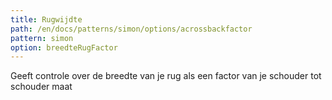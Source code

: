 ```yaml
---
title: Rugwijdte
path: /en/docs/patterns/simon/options/acrossbackfactor
pattern: simon
option: breedteRugFactor
---
```


Geeft controle over de breedte van je rug als een factor van je schouder tot schouder maat